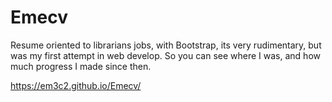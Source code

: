 # Emecv

Resume oriented to librarians jobs, with Bootstrap, its very rudimentary, but was my first attempt in web develop. So you can see where I was, and how much progress I made since then.

https://em3c2.github.io/Emecv/
